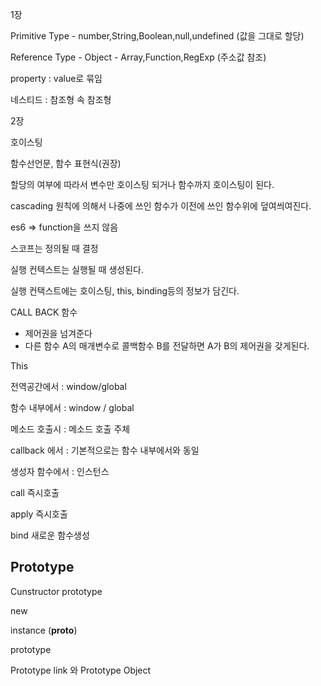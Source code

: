 1장

Primitive Type - number,String,Boolean,null,undefined (값을 그대로 할당)

Reference Type - Object - Array,Function,RegExp (주소값 참조)

property : value로 묶임

네스티드 : 참조형 속 참조형



2장

호이스팅

함수선언문, 함수 표현식(권장)

할당의 여부에 따라서 변수만 호이스팅 되거나 함수까지 호이스팅이 된다.

cascading 원칙에 의해서 나중에 쓰인 함수가 이전에 쓰인 함수위에 덮여씌여진다.

es6 => function을 쓰지 않음



스코프는 정의될 때 결정

실행 컨텍스트는 실행될 때 생성된다.

실행 컨택스트에는 호이스팅, this, binding등의 정보가 담긴다.



CALL  BACK 함수

- 제어권을 넘겨준다    
- 다른 함수 A의 매개변수로 콜백함수 B를 전달하면 A가 B의 제어권을 갖게된다.



This

전역공간에서  : window/global

함수 내부에서  : window / global

메소드 호출시 : 메소드 호출 주체

callback 에서 : 기본적으로는 함수 내부에서와 동일

생성자 함수에서 : 인스턴스



call   즉시호출

apply  즉시호출

bind 새로운 함수생성





## Prototype

Cunstructor        prototype

new

instance                (__proto__)



prototype 



Prototype link 와 Prototype Object



#### 